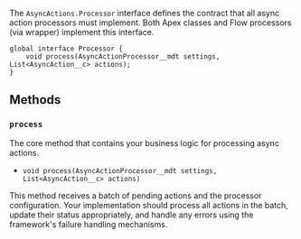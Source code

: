 The `AsyncActions.Processor` interface defines the contract that all async action processors must implement. Both Apex classes and Flow processors (via wrapper) implement this interface.

```apex
global interface Processor {
	void process(AsyncActionProcessor__mdt settings, List<AsyncAction__c> actions);
}
```

## Methods

### `process`

The core method that contains your business logic for processing async actions.

-   `void process(AsyncActionProcessor__mdt settings, List<AsyncAction__c> actions)`

This method receives a batch of pending actions and the processor configuration. Your implementation should process all actions in the batch, update their status appropriately, and handle any errors using the framework's failure handling mechanisms.
